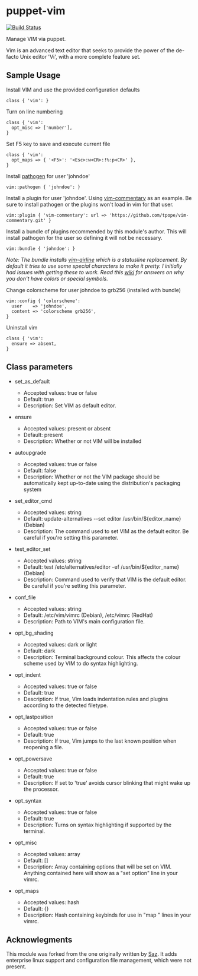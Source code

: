 # puppet-vim

[![Build Status](https://travis-ci.org/zanloy/puppet-vim.svg?branch=master)](https://travis-ci.org/zanloy/puppet-vim)

Manage VIM via puppet.

Vim is an advanced text editor that seeks to provide the power of the de-facto Unix editor 'Vi', with a more complete feature set. 

## Sample Usage
Install VIM and use the provided configuration defaults

```
class { 'vim': }
```

Turn on line numbering

```
class { 'vim':
  opt_misc => ['number'],
}
```

Set F5 key to save and execute current file

```
class { 'vim':
  opt_maps => { '<F5>': '<Esc>:w<CR>:!%:p<CR>' },
}
```

Install [pathogen](https://github.com/tpope/vim-pathogen) for user 'johndoe'

```
vim::pathogen { 'johndoe': }
```

Install a plugin for user 'johndoe'.
Using [vim-commentary](https://github.com/tpope/vim-commentary) as an example.
Be sure to install pathogen or the plugins won't load in vim for that user.

```
vim::plugin { 'vim-commentary': url => 'https://github.com/tpope/vim-commentary.git' }
```

Install a bundle of plugins recommended by this module's author. This will
install pathogen for the user so defining it will not be necessary.

```
vim::bundle { 'johndoe': }
```

_Note: The bundle installs [vim-airline](https://github.com/bling/vim-airline) which
is a statusline replacement. By default it tries to use some special characters
to make it pretty. I initially had issues with getting these to work. Read
this [wiki](https://github.com/bling/vim-airline/wiki/FAQ) for answers on why
you don't have colors or special symbols._

Change colorscheme for user johndoe to grb256 (installed with bundle)

```
vim::config { 'colorscheme':
  user    => 'johndoe',
  content => 'colorscheme grb256',
}
```

Uninstall vim

```
class { 'vim':
  ensure => absent,
}
```

## Class parameters
* set_as_default
  * Accepted values: true or false
  * Default: true
  * Description: Set VIM as default editor.

* ensure 
  * Accepted values: present or absent 
  * Default: present
  * Description: Whether or not VIM will be installed

* autoupgrade 
  * Accepted values: true or false
  * Default: false
  * Description: Whether or not the VIM package should be automatically kept
    up-to-date using the distribution's packaging system

* set_editor_cmd
  * Accepted values: string
  * Default: update-alternatives --set editor /usr/bin/${editor_name} (Debian)
  * Description: The command used to set VIM as the default editor. Be careful
    if you're setting this parameter.

* test_editor_set 
  * Accepted values: string
  * Default: test /etc/alternatives/editor -ef /usr/bin/${editor_name} (Debian)
  * Description: Command used to verify that VIM is the default editor. Be
    careful if you're setting this parameter.

* conf_file
  * Accepted values: string
  * Default: /etc/vim/vimrc (Debian), /etc/vimrc (RedHat)
  * Description: Path to VIM's main configuration file.

* opt_bg_shading
  * Accepted values: dark or light
  * Default: dark
  * Description: Terminal background colour. This affects the colour scheme used
    by VIM to do syntax highlighting.

* opt_indent
  * Accepted values: true or false
  * Default: true
  * Description: If true, Vim loads indentation rules and plugins according to
    the detected filetype.

* opt_lastposition
  * Accepted values: true or false
  * Default: true
  * Description: If true, Vim jumps to the last known position when reopening a
    file.

* opt_powersave
  * Accepted values: true or false
  * Default: true
  * Description: If set to 'true' avoids cursor blinking that might wake up the
    processor.

* opt_syntax
  * Accepted values: true or false
  * Default: true
  * Description: Turns on syntax highlighting if supported by the terminal.

* opt_misc
  * Accepted values: array
  * Default: []
  * Description: Array containing options that will be set on VIM. Anything
    contained here will show as a "set option" line in your vimrc.

* opt_maps
  * Accepted values: hash
  * Default: {}
  * Description: Hash containing keybinds for use in "map <k> <v>" lines in your
    vimrc.

## Acknowlegments
This module was forked from the one originally written by [Saz](https://github.com/saz/puppet-vim). It adds enterprise linux support and configuration file management, which were not present.
